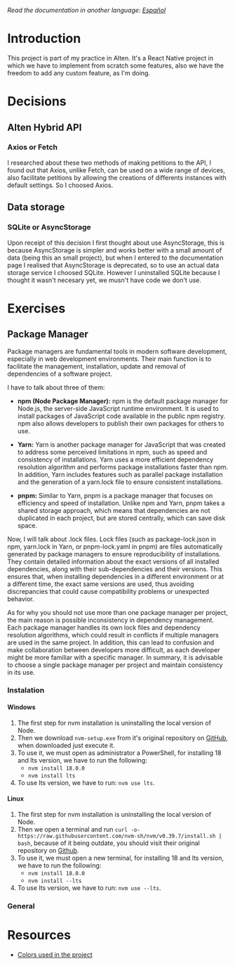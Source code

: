 _Read the documentation in another language: [Español](./README-es.md)_

# Introduction

This project is part of my practice in Alten. It's a React Native project in which we have to implement from scratch some features, also we have the freedom to add any custom feature, as I'm doing.

# Decisions

## Alten Hybrid API

### Axios or Fetch

I researched about these two methods of making petitions to the API, I found out that Axios, unlike Fetch, can be used on a wide range of devices, also facilitate petitions by allowing the creations of differents instances with default settings. So I choosed Axios.

## Data storage

### SQLite or AsyncStorage

Upon receipt of this decision I first thought about use AsyncStorage, this is because AsyncStorage is simpler and works better with a small amount of data (being this an small project), but when I entered to the documentation page I realised that AsyncStorage is deprecated, so to use an actual data storage service I choosed SQLite. However I uninstalled SQLite because I thought it wasn't necesary yet, we musn't have code we don't use.

# Exercises

## Package Manager

Package managers are fundamental tools in modern software development, especially in web development environments.
Their main function is to facilitate the management, installation, update and removal of dependencies of a software project.

I have to talk about three of them:

- **npm (Node Package Manager):** npm is the default package manager for Node.js, the server-side JavaScript runtime environment. It is used to install packages of JavaScript code available in the public npm registry. npm also allows developers to publish their own packages for others to use.

- **Yarn:** Yarn is another package manager for JavaScript that was created to address some perceived limitations in npm, such as speed and consistency of installations. Yarn uses a more efficient dependency resolution algorithm and performs package installations faster than npm. In addition, Yarn includes features such as parallel package installation and the generation of a yarn.lock file to ensure consistent installations.

- **pnpm:** Similar to Yarn, pnpm is a package manager that focuses on efficiency and speed of installation. Unlike npm and Yarn, pnpm takes a shared storage approach, which means that dependencies are not duplicated in each project, but are stored centrally, which can save disk space.

Now, I will talk about .lock files. Lock files (such as package-lock.json in npm, yarn.lock in Yarn, or pnpm-lock.yaml in pnpm) are files automatically generated by package managers to ensure reproducibility of installations. They contain detailed information about the exact versions of all installed dependencies, along with their sub-dependencies and their versions. This ensures that, when installing dependencies in a different environment or at a different time, the exact same versions are used, thus avoiding discrepancies that could cause compatibility problems or unexpected behavior.

As for why you should not use more than one package manager per project, the main reason is possible inconsistency in dependency management. Each package manager handles its own lock files and dependency resolution algorithms, which could result in conflicts if multiple managers are used in the same project. In addition, this can lead to confusion and make collaboration between developers more difficult, as each developer might be more familiar with a specific manager. In summary, it is advisable to choose a single package manager per project and maintain consistency in its use.

### Instalation

#### Windows

1. The first step for nvm installation is uninstalling the local version of Node.
2. Then we download `nvm-setup.exe` from it's original repository on [GitHub](https://github.com/coreybutler/nvm-windows), when downloaded just execute it.
3. To use it, we must open as administrator a PowerShell, for installing 18 and lts version, we have to run the following:
   - `nvm install 18.0.0`
   - `nvm install lts`
4. To use lts version, we have to run: `nvm use lts`.

#### Linux

1. The first step for nvm installation is uninstalling the local version of Node.
2. Then we open a terminal and run `curl -o- https://raw.githubusercontent.com/nvm-sh/nvm/v0.39.7/install.sh | bash`, because of it being outdate, you should visit their original repository on [Github](https://github.com/nvm-sh/nvm).
3. To use it, we must open a new terminal, for installing 18 and lts version, we have to run the following:
   - `nvm install 18.0.0`
   - `nvm install --lts`
4. To use lts version, we have to run: `nvm use --lts`.

### General

# Resources

- [Colors used in the project](https://colorhunt.co/palette/22283131363f76abaeeeeeee)

